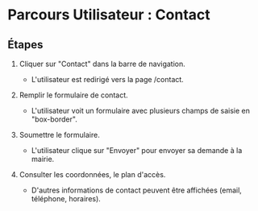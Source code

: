 # Parcours Utilisateur : Contact

## Étapes

1. Cliquer sur "Contact" dans la barre de navigation.  
   - L'utilisateur est redirigé vers la page /contact.

2. Remplir le formulaire de contact.  
   - L'utilisateur voit un formulaire avec plusieurs champs de saisie en "box-border".  

3. Soumettre le formulaire.  
   - L'utilisateur clique sur "Envoyer" pour envoyer sa demande à la mairie.  

4. Consulter les coordonnées, le plan d'accès.  
   - D'autres informations de contact peuvent être affichées (email, téléphone, horaires).
